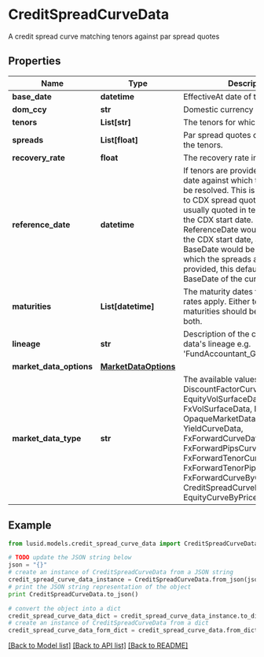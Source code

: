 # CreditSpreadCurveData

A credit spread curve matching tenors against par spread quotes

## Properties
Name | Type | Description | Notes
------------ | ------------- | ------------- | -------------
**base_date** | **datetime** | EffectiveAt date of the quoted rates | 
**dom_ccy** | **str** | Domestic currency of the curve | 
**tenors** | **List[str]** | The tenors for which the rates apply | 
**spreads** | **List[float]** | Par spread quotes corresponding to the tenors. | 
**recovery_rate** | **float** | The recovery rate in default. | 
**reference_date** | **datetime** | If tenors are provided, this is the date against which the tenors will be resolved.  This is of importance to CDX spread quotes, which are usually quoted in tenors relative to the CDX start date.  In this case, the ReferenceDate would be equal to the CDX start date, and the BaseDate would be the date for which the spreads are valid.  If not provided, this defaults to the BaseDate of the curve. | [optional] 
**maturities** | **List[datetime]** | The maturity dates for which the rates apply.  Either tenors or maturities should be provided, not both. | [optional] 
**lineage** | **str** | Description of the complex market data&#39;s lineage e.g. &#39;FundAccountant_GreenQuality&#39;. | [optional] 
**market_data_options** | [**MarketDataOptions**](MarketDataOptions.md) |  | [optional] 
**market_data_type** | **str** | The available values are: DiscountFactorCurveData, EquityVolSurfaceData, FxVolSurfaceData, IrVolCubeData, OpaqueMarketData, YieldCurveData, FxForwardCurveData, FxForwardPipsCurveData, FxForwardTenorCurveData, FxForwardTenorPipsCurveData, FxForwardCurveByQuoteReference, CreditSpreadCurveData, EquityCurveByPricesData | 

## Example

```python
from lusid.models.credit_spread_curve_data import CreditSpreadCurveData

# TODO update the JSON string below
json = "{}"
# create an instance of CreditSpreadCurveData from a JSON string
credit_spread_curve_data_instance = CreditSpreadCurveData.from_json(json)
# print the JSON string representation of the object
print CreditSpreadCurveData.to_json()

# convert the object into a dict
credit_spread_curve_data_dict = credit_spread_curve_data_instance.to_dict()
# create an instance of CreditSpreadCurveData from a dict
credit_spread_curve_data_form_dict = credit_spread_curve_data.from_dict(credit_spread_curve_data_dict)
```
[[Back to Model list]](../README.md#documentation-for-models) [[Back to API list]](../README.md#documentation-for-api-endpoints) [[Back to README]](../README.md)



